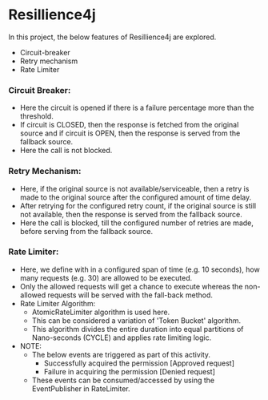 # Resillience4j

In this project, the below features of Resillience4j are explored.
* Circuit-breaker
* Retry mechanism
* Rate Limiter

### Circuit Breaker:
* Here the circuit is opened if there is a failure percentage more than the threshold.
* If circuit is CLOSED, then the response is fetched from the original source and if circuit is OPEN, then the response is served from the fallback source.
* Here the call is not blocked.

### Retry Mechanism:
* Here, if the original source is not available/serviceable, then a retry is made to the original source after the configured amount of time delay.
* After retrying for the configured retry count, if the original source is still not available, then the response is served from the fallback source.
* Here the call is blocked, till the configured number of retries are made, before serving from the fallback source.

### Rate Limiter:
* Here, we define with in a configured span of time (e.g. 10 seconds), how many requests (e.g. 30) are allowed to be executed.
* Only the allowed requests will get a chance to execute whereas the non-allowed requests will be served with the fall-back method.
* Rate Limiter Algorithm:
  * AtomicRateLimiter algorithm is used here.
  * This can be considered a variation of 'Token Bucket' algorithm.
  * This algorithm divides the entire duration into equal partitions of Nano-seconds (CYCLE) and applies rate limiting logic.
* NOTE:
  * The below events are triggered as part of this activity.
      * Successfully acquired the permission [Approved request]
      * Failure in acquiring the permission [Denied request]
  * These events can be consumed/accessed by using the EventPublisher in RateLimiter.
